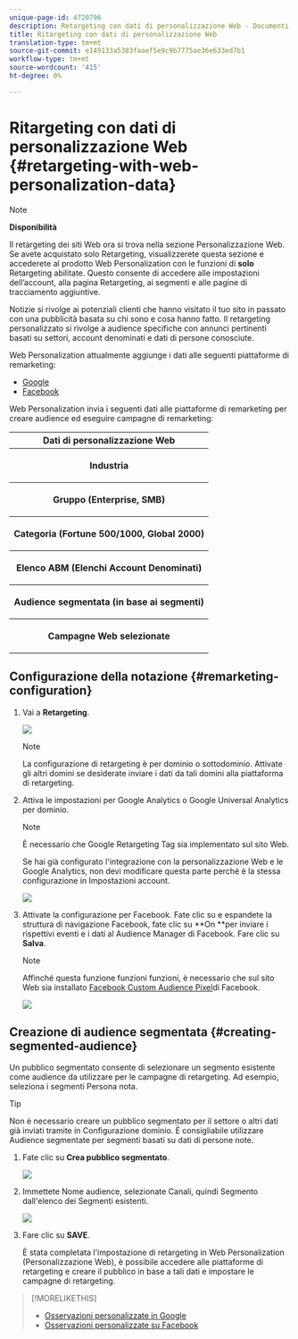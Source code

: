 ```yaml
---
unique-page-id: 4720796
description: Retargeting con dati di personalizzazione Web - Documenti Marketo - Documentazione prodotto
title: Ritargeting con dati di personalizzazione Web
translation-type: tm+mt
source-git-commit: e149133a5383faaef5e9c9b7775ae36e633ed7b1
workflow-type: tm+mt
source-wordcount: '415'
ht-degree: 0%

---
```



# Ritargeting con dati di personalizzazione Web {#retargeting-with-web-personalization-data}

>[!NOTE]
>
>**Disponibilità**
>
>Il retargeting dei siti Web ora si trova nella sezione Personalizzazione Web. Se avete acquistato solo Retargeting, visualizzerete questa sezione e accederete al prodotto Web Personalization con le funzioni di **solo** Retargeting abilitate. Questo consente di accedere alle impostazioni dell’account, alla pagina Retargeting, ai segmenti e alle pagine di tracciamento aggiuntive.

Notizie si rivolge ai potenziali clienti che hanno visitato il tuo sito in passato con una pubblicità basata su chi sono e cosa hanno fatto. Il retargeting personalizzato si rivolge a audience specifiche con annunci pertinenti basati su settori, account denominati e dati di persone conosciute.

Web Personalization attualmente aggiunge i dati alle seguenti piattaforme di remarketing:

* [Google](personalized-remarketing-in-google.md)
* [Facebook](personalized-remarketing-in-facebook.md)

Web Personalization invia i seguenti dati alle piattaforme di remarketing per creare audience ed eseguire campagne di remarketing:

<table> 
 <tbody> 
  <tr> 
   <th colspan="1">Dati di personalizzazione Web</th> 
  </tr> 
  <tr> 
   <th><p>Industria</p></th> 
  </tr> 
  <tr> 
   <th><p>Gruppo (Enterprise, SMB)</p></th> 
  </tr> 
  <tr> 
   <th><p>Categoria (Fortune 500/1000, Global 2000)</p></th> 
  </tr> 
  <tr> 
   <th><p>Elenco ABM (Elenchi Account Denominati)</p></th> 
  </tr> 
  <tr> 
   <th><p>Audience segmentata (in base ai segmenti)</p></th> 
  </tr> 
  <tr> 
   <th><p>Campagne Web selezionate</p></th> 
  </tr> 
 </tbody> 
</table>

## Configurazione della notazione {#remarketing-configuration}

1. Vai a **Retargeting**.

   ![](assets/one.png)

   >[!NOTE]
   >
   >La configurazione di retargeting è per dominio o sottodominio. Attivate gli altri domini se desiderate inviare i dati da tali domini alla piattaforma di retargeting.

1. Attiva le impostazioni per Google Analytics o Google Universal Analytics per dominio.

   >[!NOTE]
   >
   >È necessario che Google Retargeting Tag sia implementato sul sito Web.
   >
   >
   >Se hai già configurato l&#39;integrazione con la personalizzazione Web e le Google Analytics, non devi modificare questa parte perché è la stessa configurazione in Impostazioni account.

   ![](assets/two.png)

1. Attivate la configurazione per Facebook. Fate clic su e espandete la struttura di navigazione Facebook, fate clic su **On **per inviare i rispettivi eventi e i dati al Audience Manager di  Facebook. Fare clic su **Salva**.

   >[!NOTE]
   >
   >Affinché questa funzione funzioni funzioni, è necessario che sul sito Web sia installato [Facebook Custom Audience Pixel](https://developers.facebook.com/docs/ads-for-websites/website-custom-audiences/getting-started#install-the-pixel)di Facebook.

   ![](assets/three.png)

## Creazione di audience segmentata {#creating-segmented-audience}

Un pubblico segmentato consente di selezionare un segmento esistente come audience da utilizzare per le campagne di retargeting. Ad esempio, seleziona i segmenti Persona nota.

>[!TIP]
>
>Non è necessario creare un pubblico segmentato per il settore o altri dati già inviati tramite in Configurazione dominio. È consigliabile utilizzare Audience segmentate per segmenti basati su dati di persone note.

1. Fate clic su **Crea pubblico segmentato**.

   ![](assets/image2015-1-15-16-3a36-3a38.png)

1. Immettete Nome audience, selezionate Canali, quindi Segmento dall&#39;elenco dei Segmenti esistenti.

   ![](assets/image2015-1-15-16-3a40-3a17.png)

1. Fare clic su **SAVE**.

   È stata completata l&#39;impostazione di retargeting in Web Personalization (Personalizzazione Web), è possibile accedere alle piattaforme di retargeting e creare il pubblico in base a tali dati e impostare le campagne di retargeting.

>[!MORELIKETHIS]
>
>* [Osservazioni personalizzate in Google](personalized-remarketing-in-google.md)
>* [Osservazioni personalizzate su Facebook](personalized-remarketing-in-facebook.md)

